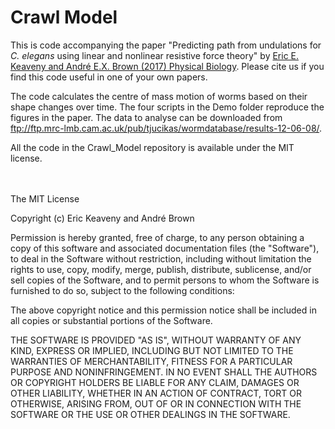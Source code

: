 # Crawl Model

This is code accompanying the paper "Predicting path from undulations for *C. elegans* using linear and nonlinear resistive force theory" by [Eric E. Keaveny and André E.X. Brown (2017) Physical Biology](https://doi.org/10.1088/1478-3975/aa5ce6).  Please cite us if you find this code useful in one of your own papers.

The code calculates the centre of mass motion of worms based on their shape changes over time.  The four scripts in the Demo folder reproduce the figures in the paper.  The data to analyse can be downloaded from ftp://ftp.mrc-lmb.cam.ac.uk/pub/tjucikas/wormdatabase/results-12-06-08/.

All the code in the Crawl_Model repository is available under the MIT license.
<br><br><br>

The MIT License

Copyright (c) Eric Keaveny and André Brown
 
Permission is hereby granted, free of charge, to any person obtaining a copy
of this software and associated documentation files (the "Software"), to deal
in the Software without restriction, including without limitation the rights
to use, copy, modify, merge, publish, distribute, sublicense, and/or sell
copies of the Software, and to permit persons to whom the Software is
furnished to do so, subject to the following conditions:
 
The above copyright notice and this permission notice shall be included in
all copies or substantial portions of the Software.
 
THE SOFTWARE IS PROVIDED "AS IS", WITHOUT WARRANTY OF ANY KIND, EXPRESS OR
IMPLIED, INCLUDING BUT NOT LIMITED TO THE WARRANTIES OF MERCHANTABILITY,
FITNESS FOR A PARTICULAR PURPOSE AND NONINFRINGEMENT. IN NO EVENT SHALL THE
AUTHORS OR COPYRIGHT HOLDERS BE LIABLE FOR ANY CLAIM, DAMAGES OR OTHER
LIABILITY, WHETHER IN AN ACTION OF CONTRACT, TORT OR OTHERWISE, ARISING FROM,
OUT OF OR IN CONNECTION WITH THE SOFTWARE OR THE USE OR OTHER DEALINGS IN
THE SOFTWARE.
